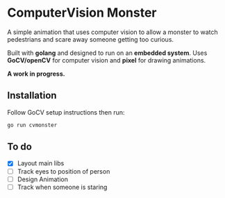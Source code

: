 # ComputerVision Monster

A simple animation that uses computer vision to allow a monster to watch pedestrians and scare away someone getting too curious.

Built with **golang** and designed to run on an **embedded system**. Uses **GoCV/openCV** for computer vision and **pixel** for drawing animations.

**A work in progress.**

## Installation

Follow GoCV setup instructions then run:

```bash
go run cvmonster
```

## To do

- [x] Layout main libs
- [ ] Track eyes to position of person
- [ ] Design Animation
- [ ] Track when someone is staring
